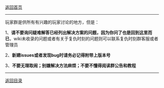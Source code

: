 [返回首页](./Home.md)
***
玩家群是供所有有兴趣的玩家讨论的地方，但是：

1、**请不要询问疑难解答已经列出解决方案的问题，因为你问了也是回到这里而已**，wiki未收录的问题或者有关于复仇时刻的问题则可以联系复仇时刻群客服或者管理员

2、**新建issues或者发现bug时请务必记得附带上版本号**

3、**不要无理取闹；别嫌解决方法麻烦；不要不懂得阅读群公告和教程**






***
[返回目录](./常见问题指南.md)
